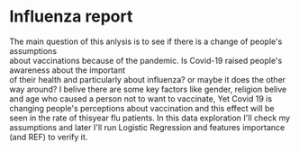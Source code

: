 # Influenza report 
The main question of this anlysis is to see if there is a change of people's assumptions <br/>
about vaccinations because of the pandemic. Is Covid-19 raised people's awareness about the important <br/>
of their health and particularly about influenza? or maybe it does the other way around?
I belive there are some key factors like gender, religion belive and age 
who caused a person not to want to vaccinate,
Yet Covid 19 is changing people's perceptions about vaccination and this effect 
will be seen in the rate of thisyear flu patients.
In this data exploration I'll check my assumptions and 
later I'll run Logistic Regression and features importance (and REF) to verify it.

